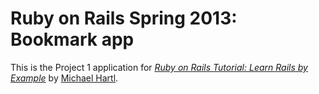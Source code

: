 # Ruby on Rails Spring 2013: Bookmark app

This is the Project 1 application for
[*Ruby on Rails Tutorial: Learn Rails by Example*](http://railstutorial.org/)
by [Michael Hartl](http://michaelhartl.com/).
